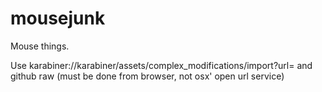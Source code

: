 # mousejunk
Mouse things.


Use karabiner://karabiner/assets/complex_modifications/import?url=
and github raw (must be done from browser, not osx' open url service)
